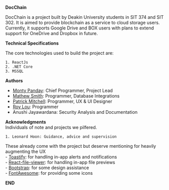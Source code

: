 __DocChain__

DocChain is a project built by Deakin University students in SIT 374 and SIT 302. It is aimed to provide blockchain as a service to cloud storage users. Currently, it supports Google Drive and BOX users with plans to extend support for OneDrive and Dropbox in future.

__Technical Specifications__

The core technologies used to build the project are:

	1. ReactJs
	2. .NET Core
	3. MSSQL

__Authors__

- [Monty Panday](https://github.com/montypanday): Chief Programmer, Project Lead 			
- [Mathew Smith](https://github.com/smmath): Programmer, Database Integrations		
- [Patrick Mitchell](https://github.com/pgmitche): Programmer, UX & UI Designer		
- [Roy Lou](https://github.com/LGNRoy): Programmer									
- Anushi Jayawardana: Security Analysis and Documentation
	
__Acknowledgments__  
Individuals of note and projects we pilfered.

	1. Leonard Hoon: Guidance, advice and supervision

These already come with the project but deserve mentioning for heavily augmenting the UX  
	- [Toastify](https://www.npmjs.com/package/react-toastify): for handling in-app alerts and notifications  
	- [React-file-viewer](https://www.npmjs.com/package/react-file-viewer): for handling in-app file previews  
	- [Bootstrap](https://www.npmjs.com/package/react-bootstrap): for some design assistance  
	- [FontAwesome](https://www.npmjs.com/package/font-awesome): for providing some icons  

__END__ 
